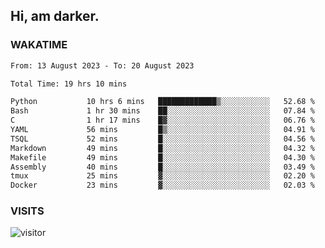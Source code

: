 ## Hi, am darker.

### WAKATIME

<!--START_SECTION:waka-->

```txt
From: 13 August 2023 - To: 20 August 2023

Total Time: 19 hrs 10 mins

Python           10 hrs 6 mins   █████████████▒░░░░░░░░░░░   52.68 %
Bash             1 hr 30 mins    ██░░░░░░░░░░░░░░░░░░░░░░░   07.84 %
C                1 hr 17 mins    █▓░░░░░░░░░░░░░░░░░░░░░░░   06.76 %
YAML             56 mins         █▒░░░░░░░░░░░░░░░░░░░░░░░   04.91 %
TSQL             52 mins         █░░░░░░░░░░░░░░░░░░░░░░░░   04.56 %
Markdown         49 mins         █░░░░░░░░░░░░░░░░░░░░░░░░   04.32 %
Makefile         49 mins         █░░░░░░░░░░░░░░░░░░░░░░░░   04.30 %
Assembly         40 mins         █░░░░░░░░░░░░░░░░░░░░░░░░   03.49 %
tmux             25 mins         ▓░░░░░░░░░░░░░░░░░░░░░░░░   02.20 %
Docker           23 mins         ▓░░░░░░░░░░░░░░░░░░░░░░░░   02.03 %
```

<!--END_SECTION:waka-->

### VISITS
<!-- i should probably build this when i will have some time -->
![visitor](https://profile-counter.glitch.me/sanix-darker/count.svg)
